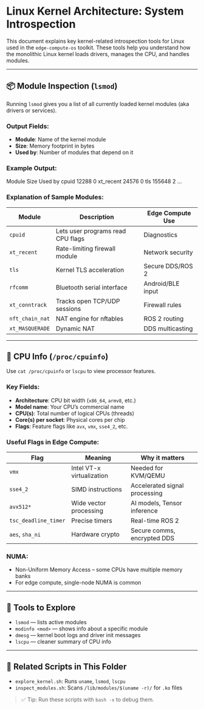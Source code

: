 # Linux Kernel Architecture: System Introspection

This document explains key kernel-related introspection tools for Linux used in the `edge-compute-os` toolkit. These tools help you understand how the monolithic Linux kernel loads drivers, manages the CPU, and handles modules.

---

## 📦 Module Inspection (`lsmod`)

Running `lsmod` gives you a list of all currently loaded kernel modules (aka drivers or services).

### Output Fields:
- **Module**: Name of the kernel module
- **Size**: Memory footprint in bytes
- **Used by**: Number of modules that depend on it

### Example Output:
Module Size Used by cpuid 12288 0 xt_recent 24576 0 tls 155648 2 ...



### Explanation of Sample Modules:
| Module          | Description                          | Edge Compute Use |
|------------------|--------------------------------------|------------------|
| `cpuid`          | Lets user programs read CPU flags     | Diagnostics      |
| `xt_recent`      | Rate-limiting firewall module         | Network security |
| `tls`            | Kernel TLS acceleration               | Secure DDS/ROS 2 |
| `rfcomm`         | Bluetooth serial interface            | Android/BLE input|
| `xt_conntrack`   | Tracks open TCP/UDP sessions          | Firewall rules   |
| `nft_chain_nat`  | NAT engine for nftables               | ROS 2 routing    |
| `xt_MASQUERADE`  | Dynamic NAT                          | DDS multicasting |

---

## 🧠 CPU Info (`/proc/cpuinfo`)

Use `cat /proc/cpuinfo` or `lscpu` to view processor features.

### Key Fields:
- **Architecture**: CPU bit width (`x86_64`, `armv8`, etc.)
- **Model name**: Your CPU’s commercial name
- **CPU(s)**: Total number of logical CPUs (threads)
- **Core(s) per socket**: Physical cores per chip
- **Flags**: Feature flags like `avx`, `vmx`, `sse4_2`, etc.

### Useful Flags in Edge Compute:
| Flag             | Meaning                          | Why it matters                |
|------------------|----------------------------------|-------------------------------|
| `vmx`            | Intel VT-x virtualization        | Needed for KVM/QEMU           |
| `sse4_2`         | SIMD instructions                | Accelerated signal processing |
| `avx512*`        | Wide vector processing           | AI models, Tensor inference   |
| `tsc_deadline_timer` | Precise timers               | Real-time ROS 2               |
| `aes`, `sha_ni`  | Hardware crypto                  | Secure comms, encrypted DDS   |

### NUMA:
- Non-Uniform Memory Access – some CPUs have multiple memory banks
- For edge compute, single-node NUMA is common

---

## 🧪 Tools to Explore
- `lsmod` — lists active modules
- `modinfo <mod>` — shows info about a specific module
- `dmesg` — kernel boot logs and driver init messages
- `lscpu` — cleaner summary of CPU info

---

## 📁 Related Scripts in This Folder
- `explore_kernel.sh`: Runs `uname`, `lsmod`, `lscpu`
- `inspect_modules.sh`: Scans `/lib/modules/$(uname -r)/` for `.ko` files

> ✅ Tip: Run these scripts with `bash -x` to debug them.
